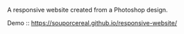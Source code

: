 A responsive website created from a Photoshop design.

Demo :: https://souporcereal.github.io/responsive-website/
